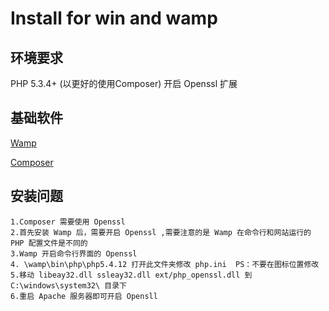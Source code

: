 Install for win and wamp
===

环境要求
---
PHP 5.3.4+ (以更好的使用Composer)
开启 Openssl 扩展

基础软件
---
[Wamp](http://www.wampserver.com/en/)


[Composer](https://getcomposer.org/)

安装问题
---
	1.Composer 需要使用 Openssl
	2.首先安装 Wamp 后，需要开启 Openssl ,需要注意的是 Wamp 在命令行和网站运行的 PHP 配置文件是不同的
	3.Wamp 开启命令行界面的 Openssl
	4. \wamp\bin\php\php5.4.12 打开此文件夹修改 php.ini  PS：不要在图标位置修改
	5.移动 libeay32.dll ssleay32.dll ext/php_openssl.dll 到 C:\windows\system32\ 目录下
	6.重启 Apache 服务器即可开启 Opensll